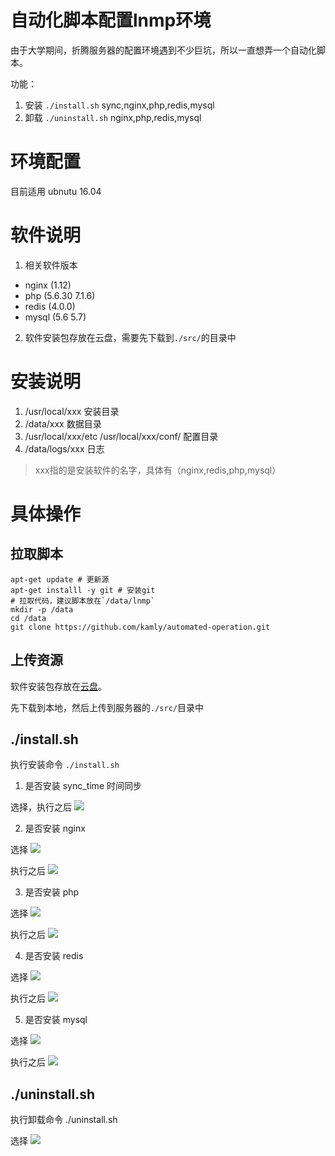 # 自动化脚本配置lnmp环境

由于大学期间，折腾服务器的配置环境遇到不少巨坑，所以一直想弄一个自动化脚本。

功能：
1. 安装 `./install.sh`   sync,nginx,php,redis,mysql 
2. 卸载 `./uninstall.sh`  nginx,php,redis,mysql

# 环境配置

目前适用
ubnutu 16.04 

# 软件说明

1. 相关软件版本
 - nginx (1.12)
 - php (5.6.30 7.1.6)
 - redis (4.0.0)
 - mysql (5.6 5.7)
2. 软件安装包存放在云盘，需要先下载到`./src/`的目录中


# 安装说明


1.  /usr/local/xxx 安装目录
2.  /data/xxx 数据目录
3.  /usr/local/xxx/etc /usr/local/xxx/conf/ 配置目录
4.  /data/logs/xxx 日志

> xxx指的是安装软件的名字，具体有（nginx,redis,php,mysql）

# 具体操作

## 拉取脚本

```shell
apt-get update # 更新源
apt-get installl -y git # 安装git
# 拉取代码，建议脚本放在`/data/lnmp`
mkdir -p /data
cd /data
git clone https://github.com/kamly/automated-operation.git
```

## 上传资源

软件安装包存放在[云盘](https://pan.baidu.com/s/1jJYgAN0)。

先下载到本地，然后上传到服务器的`./src/`目录中

## ./install.sh

执行安装命令 `./install.sh`

1. 是否安装 sync_time 时间同步

选择，执行之后
![](http://ww1.sinaimg.cn/large/8c2e9604gy1fob9txkgqrj21w41iykde.jpg )

2. 是否安装 nginx 

选择
![](http://ww1.sinaimg.cn/large/8c2e9604gy1fob9tx37xmj21w0118gzl.jpg)

执行之后
![](http://ww1.sinaimg.cn/large/8c2e9604gy1fob9tvnci1j21rc0e6wjr.jpg)

3. 是否安装 php

选择
![](http://ww1.sinaimg.cn/large/8c2e9604gy1fob9txsmuwj21qw0omwo8.jpg)

执行之后
![](http://ww1.sinaimg.cn/large/8c2e9604gy1fob9tvopaaj21rg0hon4j.jpg)

4. 是否安装 redis

选择
![](http://ww1.sinaimg.cn/large/8c2e9604gy1fob9tw2xatj21ri0iy0zm.jpg)

执行之后
![](http://ww1.sinaimg.cn/large/8c2e9604gy1fob9tvnkj8j21ro0h6n0o.jpg)

5. 是否安装 mysql

选择
![](http://ww1.sinaimg.cn/large/8c2e9604gy1fob9twvj6pj21rk0tsajf.jpg)

执行之后
![](http://ww1.sinaimg.cn/large/8c2e9604gy1fob9txsejij21re14e4cg.jpg)


## ./uninstall.sh

执行卸载命令 ./uninstall.sh

选择
![](http://ww1.sinaimg.cn/large/8c2e9604gy1foba8kkyl9j21rg0ycahh.jpg)

